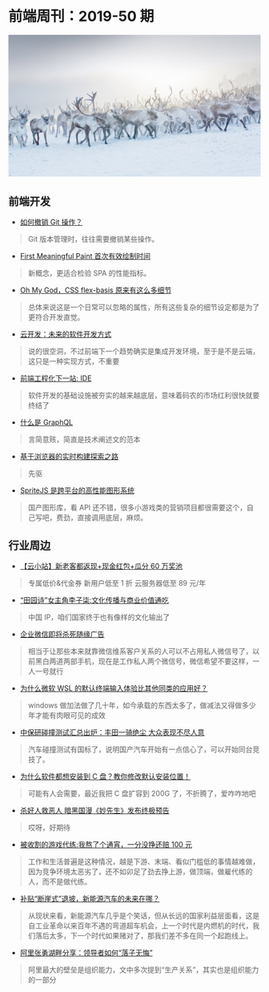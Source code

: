 # 前端周刊：2019-50 期

[![](/img/bing/20191224.png?imageMogr2/thumbnail/960x)](https://cn.bing.com/search?q=驯鹿)

## 前端开发

- [如何撤销 Git 操作？](http://www.ruanyifeng.com/blog/2019/12/git-undo.html)

> Git 版本管理时，往往需要撤销某些操作。

- [First Meaningful Paint 首次有效绘制时间](http://www.alloyteam.com/2019/12/14174/)

> 新概念，更适合检验 SPA 的性能指标。

- [Oh My God，CSS flex-basis 原来有这么多细节](https://www.zhangxinxu.com/wordpress/2019/12/css-flex-basis/)

> 总体来说这是一个日常可以忽略的属性，所有这些复杂的细节设定都是为了更符合开发直觉。

- [云开发：未来的软件开发方式](https://mp.weixin.qq.com/s?__biz=MjM5Mjg4NDMwMA==&mid=2652977219&idx=1&sn=6dba1b1249894d063476da0702750204)

> 说的很空洞，不过前端下一个趋势确实是集成开发环境，至于是不是云端，这只是一种实现方式，不重要

- [前端工程化下一站: IDE](https://mp.weixin.qq.com/s/1lMDVnVighatssr3CHoPvQ)

> 软件开发的基础设施被夯实的越来越底层，意味着码农的市场红利很快就要终结了

- [什么是 GraphQL](https://www.zhihu.com/question/264629587/answer/949588861)

> 言简意赅，简直是技术阐述文的范本

- [基于浏览器的实时构建探索之路](https://mp.weixin.qq.com/s/Gl2Yc34cpdbFIRjL-qYwGg)

> 先驱

- [SpriteJS 是跨平台的高性能图形系统](https://spritejs.org/#/)

> 国产图形库，看 API 还不错，很多小游戏类的营销项目都很需要这个，自己写吧，费劲，直接调用底层，麻烦。

## 行业周边

- [【云小站】新老客都返现+现金红包+瓜分 60 万奖池](https://www.aliyun.com/minisite/goods?userCode=y31qmczl)

> 专属低价&代金券 新用户低至 1 折 云服务器低至 89 元/年

- [“田园诗”女主角李子柒:文化传播与商业价值通吃](https://hot.cnbeta.com/articles/movie/925143.htm)

> 中国 IP，咱们国家终于也有像样的文化输出了

- [企业微信即将杀死随缘广告](https://mp.weixin.qq.com/s?__biz=MzI2MzE2NDczMw==&mid=2649739154&idx=1&sn=16a143692f01c40d527bf72773647ef4)

> 相当于让那些本来就靠微信维系客户关系的人可以不占用私人微信号了，以前黑白两道两部手机，现在是工作私人两个微信号，微信希望不要这样，一人一号就行

- [为什么微软 WSL 的默认终端输入体验比其他同类的应用好？](https://www.oschina.net/news/112320/why-typing-inside-wsl-terminal-better-than-every-other-app)

> windows 做加法做了几十年，如今承载的东西太多了，做减法又得做多少年才能有肉眼可见的成效

- [中保研碰撞测试汇总出炉：丰田一骑绝尘 大众表现不尽人意](https://www.cnbeta.com/articles/tech/925387.htm)

> 汽车碰撞测试有国标了，说明国产汽车开始有一点信心了，可以开始同台竞技了。

- [为什么软件都想安装到 C 盘？教你修改默认安装位置！](https://mp.weixin.qq.com/s?__biz=MzUyNzc0ODI1Nw==&mid=2247489360&idx=1&sn=a7cd78f5f4d88fb5d5dbeb0a89be499a)

> 可能有人会需要，最近我把 C 盘扩容到 200G 了，不折腾了，爱咋咋地吧

- [杀好人救恶人 暗黑国漫《妙先生》发布终极预告](https://hot.cnbeta.com/articles/comic/926263.htm)

> 哎呀，好期待

- [被收割的游戏代练:我熬了个通宵，一分没挣还赔 100 元](https://tech.sina.com.cn/i/2019-12-27/doc-iihnzhfz8692431.shtml)

> 工作和生活普遍是这种情况，越是下游、末端、看似门槛低的事情越难做，因为竞争环境太恶劣了，还不如卯足了劲去挣上游，做顶端，做雇代练的人，而不是做代练。

- [补贴“断崖式”退坡，新能源汽车的未来在哪？](https://www.guancha.cn/ouyangminggao/2019_11_03_523711_s.shtml)

> 从现状来看，新能源汽车几乎是个笑话，但从长远的国家利益层面看，这是自工业革命以来百年不遇的弯道超车机会，上一个时代是内燃机的时代，我们落后太多，下一个时代如果赌对了，那我们差不多在同一个起跑线上。

- [阿里张勇湖畔分享：领导者如何“落子无悔”](https://mp.weixin.qq.com/s/lBZjppE5cwvNs9EfVHcTgg)

> 阿里最大的壁垒是组织能力，文中多次提到“生产关系”，其实也是组织能力的一部分
